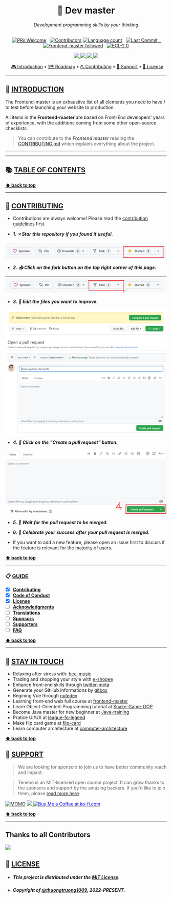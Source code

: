 <div align="center">
    <h1>💎 Dev master</h1>
    <em>Development programming skills by your thinking</em><br/><br/>
</div>

<p align="center">
  <a href="https://github.com/thuongtruong1009/frontend-master/pulls"><img src="https://img.shields.io/badge/PRs-welcome-brightgreen.svg?style=flat-square" alt="PRs Welcome"></a>
  <a href="https://github.com/thuongtruong1009/frontend-master/graphs/contributors"><img src="https://img.shields.io/github/contributors/thuongtruong1009/frontend-master.svg?style=flat-square" alt="Contributors"></a>
  <a href="https://github.com/thuongtruong1009/frontend-master/commits/main"><img src="https://img.shields.io/github/languages/count/thuongtruong1009/frontend-master" alt="Language count"></a>
  <a href="https://github.com/thuongtruong1009/frontend-master/commits/main"><img src="https://img.shields.io/github/last-commit/thuongtruong1009/frontend-master.svg?style=flat-square" alt="Last Commit">
  </a>
  <a href="https://github.com/thuongtruong1009/frontend-master/"><img src="https://img.shields.io/badge/frontend master-followed-brightgreen.svg?style=flat-square" alt="Frontend-master followed"></a>
  <a href="https://www.apache.org/licenses/LICENSE-2.0"><img src="https://img.shields.io/badge/license-ECL%202.0-green.svg?style=flat-square" alt="ECL-2.0"></a>
</p>

<p align="center">
  <a href="https://dev.to/thuongtruong1009">
    <img src="https://img.shields.io/twitter/url?color=449DE0&label=Dev.to&logo=dev.to&logoColor=449DE0&style=for-the-badge&url=https%3A%2F%2Fdev.to%2Fthuongtruong1009" />
  </a>
  <a href="https://github.com/thuongtruong1009">
      <img src="https://img.shields.io/twitter/url?color=green&label=Github&logo=github&logoColor=white&style=for-the-badge&url=https%3A%2F%2Fgithub.com%2Fthuongtruong1009" />
  </a>
  <a href="mailto:ititiu19228@student.hcmiu.edu.vn">
      <img src="https://img.shields.io/twitter/url?color=red&label=Email&logo=gmail&logoColor=red&style=for-the-badge&url=https%3A%2F%2Fdev.to%2Fthuongtruong1009" />
  </a>
  <a href="https://linkedin.com/in/thuongtruong1009">
      <img src="https://img.shields.io/twitter/url?color=0A66C2&label=Linkedin&logo=linkedin&logoColor=0A66C2&style=for-the-badge&url=https%3A%2F%2Flinkedin.com%2Fin%2Fthuongtruong1009" />
  </a>
</p>

<p align="center">
  <a href="#-Introduction">🎮 Introduction</a> • <a href="#-Roadmap">🗺 Roadmap</a> • <a href="#-Contributing">⛏ Contributing</a> • <a href="#-Support">🤝 Support</a> • <a href="#-License">📑 License</a>
</p>

---

## 📖 **[INTRODUCTION](#-Introduction)**

The Frontend-master is an exhaustive list of all elements you need to have / to test before launching your website to production.

All items in the **Frontend-master** are based on Front-End developers' years of experience, with the additions coming from some other open-source checklists.

> You can contribute to the **_Frontend master_** reading the [CONTRIBUTING.md](https://github.com/thuongtruong1009/frontend-master/blob/main/CONTRIBUTING.md) which explains everything about the project.

---

<!-- ## 🌎 **[HACKTOBERFEST 2024](https://hacktoberfest.digitalocean.com/)**

-   **_Hacktoberfest_** is Digital's annual event that encourages participation in the open source community. It is open to everyone in our global community. Whether you are a developer, student learning to code, event host, or company of any size, you can help drive growth of open source and make positive contributions to an ever-growing community. All backgrounds and skill levels are encouraged to complete the challenge.

-   **_What's new in 2022_**: encourage contributions that require some technical experience or none at all. No matter your experience, you can participate in hacktoberfest!

![Hacktoberfest 2022](/public/hacktoberfest.png)

-   **_Rules_**:

    -   Pull requests can be made in any GitHub-hosted repositories/projects.
    -   You can sign up anytime and must make four pull requests (PRs) between October 1 and October 31 in any time zone.
    -   PRs can be made to any public repo on GitHub, not only the ones highlighted.
    -   If a maintainer reports your pull request as spam or behavior not in line with the project’s code of conduct, you will be ineligible to participate.

-   **_Reward_**: To get a shirt, you must make four pull requests (PRs) between October 1-31 in any time zone. This year, the first 50,000 participants who successfully complete the challenge will be eligible to receive a prize.

[Hacktoberfest 2022 homepage](https://hacktoberfest.com)

[My rewarded badge](https://www.holopin.io/userbadge/cl8p6bihd026909mbtaci9mzq) -->

---

<!-- ## Fullstacks roadmap

-   Life cycle: Request/ Application/ Project
-   Git follow: production/ Staging/ Development
-   Structure code: convention / (sona quebe | sona lint) / technology
-   Setup server & environment: setup iis / vpn / database
-   Review: DRY (don't repeat your self)
-   Deployment: IIS / Docker / Cloud
-   Load balancing: nginx / haproxy
-   Monitoring: healthcheck
-   Message queue: RabbitMQ
-   Caching: Redis
-   Server
-   Cloud: Azure devops
-   Stateless && statefull: SOLID / CORS / CQRS ( command query responsibility segregation | Hangfire) / SMTP / HTTP -->

## 📚 **[TABLE OF CONTENTS]()**

**[⬆ back to top](#-Introduction)**

---

## 🎨 **[CONTRIBUTING](CONTRIBUTING.md)**

-   Contributions are always welcome! Please read the [contribution guidelines](contributing.md) first.

-   **_1._** **_⭐ Star_** **_this_** **_repository_** **_if_** **_you_** **_found_** **_it_** **_useful._**

![Star](/public/contribution/1.png)

-   **_2._** **_📥 Click_** **_on_** **_the_** **_fork_** **_button_** **_on_** **_the_** **_top_** **_right_** **_corner_** **_of_** **_this_** **_page._**

![Fork](/public/contribution/2.png)

-   **_3._** **_📝 Edit_** **_the_** **_files_** **_you_** **_want_** **_to_** **_improve._**

![Compare a Pull-Request](/public/contribution/3a.png)
![Create a Pull-Request](/public/contribution/3b.png)

-   **_4._** **_🔗 Click_** **_on_** **_the_** **_"Create a pull request"_** **_button._**

![Public a Pull-Request](/public/contribution/4.png)

-   **_5._** **_📧 Wait_** **_for_** **_the_** **_pull_** **_request_** **_to_** **_be_** **_merged._**

-   **_6._** **_🎉 Celebrate_** **_your_** **_success_** **_after_** **_your_** **_pull_** **_request_** **_is_** **_merged._**

-   If you want to add a new feature, please open an issue first to discuss if the feature is relevant for the majority of users.

**[⬆ back to top](#-Introduction)**

---

### 📋 **[GUIDE](CODE_OF_CONDUCT.md)**

-   [x] **[Contributing](contributing.md)**
-   [x] **[Code of Conduct](code-of-conduct.md)**
-   [x] **[License](license.md)**
-   [ ] **[Acknowledgments](acknowledgments.md)**
-   [ ] **[Translations](translations.md)**
-   [ ] **[Sponsors](sponsors.md)**
-   [ ] **[Supporters](supporters.md)**
-   [ ] **[FAQ](faq.md)**

**[⬆ back to top](#-Introduction)**

---

## 🔔 **[STAY IN TOUCH](https://linkedin.com/in/thuongtruong1009)**

-   Relaxing after stress with: [bee-music](https://github.com/thuongtruong1009/bee-music)
-   Trading and shopping your style with [e-shopee](https://github.com/thuongtruong1009/e-shopee)
-   Enhance front-end skills through [twitter-meta](https://github.com/thuongtruong1009/twitter-meta)
-   Generate your GitHub informations by [gitbox](https://github.com/thuongtruong1009/gitbox)
-   Begining Vue through [notedev](https://github.com/thuongtruong1009/notedev)
-   Learning front-end web full course at [frontend-master](https://github.com/thuongtruong1009/frontend-master)
-   Learn Object-Oriented-Programming tutorial at [Snake-Game-OOP](https://github.com/thuongtruong1009/Snake-Game-OOP)
-   Become Java master for new beginner at [Java-training](https://github.com/thuongtruong1009/java-oop-training)
-   Pratice UI/UX at [league-fo-legend](https://github.com/thuongtruong1009/league-of-legends-clone)
-   Make flip card game at [flip-card](https://github.com/thuongtruong1009/flip-cards)
-   Learn computer architecture at [computer-architecture](https://github.com/thuongtruong1009/computer-architecture)

**[⬆ back to top](#-Introduction)**

## 🤝 **[SUPPORT](https://www.paypal.me/thuongtruong1009)**

> We are looking for sponsors to join us to have better community reach and impact.

> Teneno is an MIT-licensed open source project. It can grow thanks to the sponsors and support by the amazing backers. If you'd like to join them, please [read more here](https://github.com/sponsors/thuongtruong1009).

[![MOMO](https://img.shields.io/badge/-MOMO-red?style=flat&labelColor=RED&logo=MOMO&logoColor=black)](https://nhantien.momo.vn/0917085937)
<a href="https://www.paypal.me/thuongtruong1009">
<img height="25" marginTop="10" src="https://www.paypalobjects.com/digitalassets/c/website/marketing/apac/C2/logos-buttons/optimize/26_Blue_PayPal_Pill_Button.png">
</a>
<a href='https://ko-fi.com/thuongtruong1009' target='_blank'>
<img height='25' style='border:0px;height:28px;color:blue' src='https://az743702.vo.msecnd.net/cdn/kofi3.png?v=0' border='0' alt='Buy Me a Coffee at ko-fi.com' />
</a>

**[⬆ back to top](#-Introduction)**

---

## Thanks to all Contributors <a name = "contributors"></a>

<a href="https://github.com/thuongtruong1009/frontend-master/graphs/contributors">
<img src="https://contrib.rocks/image?repo=thuongtruong1009/frontend-master" />
</a>

## 📰 **[LICENSE](LICENSE)**

-   ##### This project is distributed under the [MIT License](LICENSE).
-   ##### Copyright of [@thuongtruong1009](https://github.com/thuongtruong1009), 2022-PRESENT.
